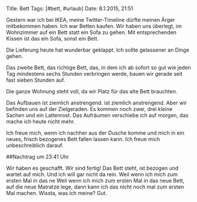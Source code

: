 Title: Bett
Tags: [#bett, #urlaub]
Date: 8.1.2015, 21:51

Gestern war ich bei IKEA, meine Twitter-Timeline dürfte meinen Ärger mitbekommen haben. Ich war Betten kaufen. Wir haben uns überlegt, im Wohnzimmer auf ein Bett statt ein Sofa zu gehen. Mit entsprechenden Kissen ist das ein Sofa, sonst ein Bett.

Die Lieferung heute hat wunderbar geklappt. Ich sollte gelassener an Dinge gehen.

Das zweite Bett, das richtige Bett, das, in dem ich ab sofort so gut wie jeden Tag mindestens sechs Stunden verbringen werde, bauen wir gerade seit fast sieben Stunden auf. 

Die ganze Wohnung steht voll, da wir Platz für das alte Bett brauchten.

Das Aufbauen ist ziemlich anstrengend. ist ziemlich anstrengend. Aber wir befinden uns auf der Zielgeraden. Es kommen noch zwei, drei kleine Sachen und ein Lattenrost. Das Aufräumen verschiebe ich auf morgen, das mache ich heute nicht mehr.

Ich freue mich, wenn ich nachher aus der Dusche komme und mich in ein neues, frisch bezogenes Bett fallen lassen kann. Ich freue mich unbeschreiblich darauf.

##Nachtrag um 23:41 Uhr

Wir haben es geschafft. Wir sind fertig! Das Bett steht, ist bezogen und wartet auf mich. Und ich will gar nicht da rein. Weil wenn ich mich zum ersten Mal in das ne Weil wenn ich mich zum ersten Mal in das neue Bett, auf die neue Matratze lege, dann kann ich das nicht noch mal zum ersten Mal machen. Wissta, was ich meine? Gut.
